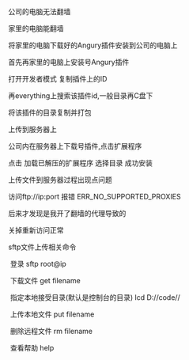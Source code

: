 公司的电脑无法翻墙

家里的电脑能翻墙

将家里的电脑下载好的Angury插件安装到公司的电脑上

首先再家里的电脑上安装号Angury插件

打开开发者模式    复制插件上的ID

再everything上搜索该插件id,一般目录再C盘下

将该插件的目录复制并打包

上传到服务器上

公司内在服务器上下载号插件,点击扩展程序

点击  加载已解压的扩展程序  选择目录   成功安装





上传文件到服务器过程出现点问题

访问ftp://ip:port  报错  ERR_NO_SUPPORTED_PROXIES

后来才发现是我开了翻墙的代理导致的  

关掉重新访问正常



sftp文件上传相关命令

​	登录 		 sftp    root@ip

​	下载文件		get    filename

​	指定本地接受目录(默认是控制台的目录)    lcd   D://code//

​	上传本地文件      put filename

​	删除远程文件		rm filename

​    查看帮助      help

